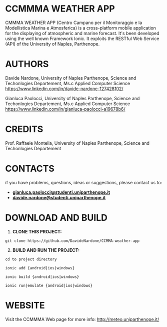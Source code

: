 # CCMMMA WEATHER APP 

CMMMA WEATHER APP (Centro Campano per il Monitoraggio e la Modellistica Marina e Atmosferica) is a cross-platform mobile application for the displaying of atmospheric and marine forecast.
It's been developed using the well known Framework Ionic. It exploits the RESTful Web Service (API) of the University of Naples, Parthenope.


# AUTHORS

  Davide Nardone, University of Naples Parthenope, Science and Techonlogies Departement, Ms.c Applied Computer Science
  https://www.linkedin.com/in/davide-nardone-127428102/
  
  Gianluca Paolocci, University of Naples Parthenope, Science and Techonlogies Departement, Ms.c Applied Computer Science
  https://www.linkedin.com/in/gianluca-paolocci-a19678b6/
  
# CREDITS

  Prof. Raffaele Montella, University of Naples Parthenope, Science and Techonlogies Departement
  
# CONTACTS

  if you have problems, questions, ideas or suggestions, please contact us to:
  - **gianluca.paolocci@studenti.uniparthenope.it**
  - **davide.nardone@studenti.uniparthenope.it**

# DOWNLOAD AND BUILD

  1. **CLONE THIS PROJECT:**
 
 `git clone https://github.com/DavideNardone/CCMMA-weather-app`
 
 2. **BUILD AND RUN THE PROJECT:**
 
  `cd to project directory`
  
  `ionic add {android|ios|windows}`
  
  `ionic build {android|ios|windows}`
  
  `ionic run|emulate {android|ios|windows}`
  

# WEBSITE

  Visit the CCMMMA Web page for more info: http://meteo.uniparthenope.it/


